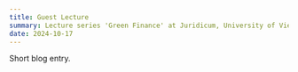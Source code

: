 ```yaml
---
title: Guest Lecture
summary: Lecture series 'Green Finance' at Juridicum, University of Vienna
date: 2024-10-17
---
```


Short blog entry.
